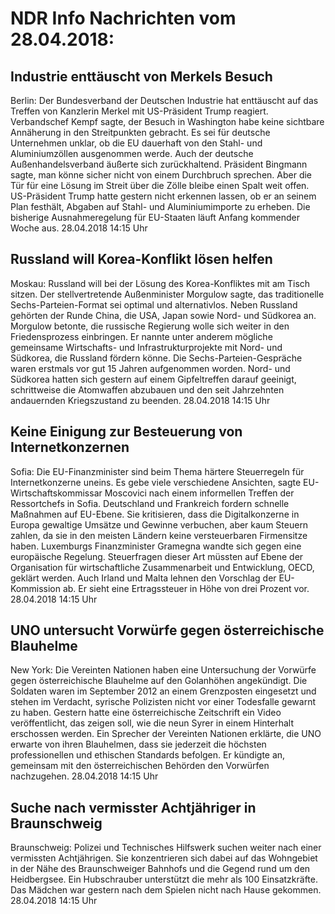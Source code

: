 # NDR Info Nachrichten vom 28.04.2018:


## Industrie enttäuscht von Merkels Besuch
Berlin: Der Bundesverband der Deutschen Industrie hat enttäuscht auf das Treffen von Kanzlerin Merkel mit US-Präsident Trump reagiert. Verbandschef Kempf sagte, der Besuch in Washington habe keine sichtbare Annäherung in den Streitpunkten gebracht. Es sei für deutsche Unternehmen unklar, ob die EU dauerhaft von den Stahl- und Aluminiumzöllen ausgenommen werde. Auch der deutsche Außenhandelsverband äußerte sich zurückhaltend. Präsident Bingmann sagte, man könne sicher nicht von einem Durchbruch sprechen. Aber die Tür für eine Lösung im Streit über die Zölle bleibe einen Spalt weit offen. US-Präsident Trump hatte gestern nicht erkennen lassen, ob er an seinem Plan festhält, Abgaben auf Stahl- und Aluminiumimporte zu erheben. Die bisherige Ausnahmeregelung für EU-Staaten läuft Anfang kommender Woche aus. 28.04.2018 14:15 Uhr 

## Russland will Korea-Konflikt lösen helfen
Moskau: Russland will bei der Lösung des Korea-Konfliktes mit am Tisch sitzen. Der stellvertretende Außenminister Morgulow sagte, das traditionelle Sechs-Parteien-Format sei optimal und alternativlos. Neben Russland gehörten der Runde China, die USA, Japan sowie Nord- und Südkorea an. Morgulow betonte, die russische Regierung wolle sich weiter in den Friedensprozess einbringen. Er nannte unter anderem mögliche gemeinsame Wirtschafts- und Infrastrukturprojekte mit Nord- und Südkorea, die Russland fördern könne. Die Sechs-Parteien-Gespräche waren erstmals vor gut 15 Jahren aufgenommen worden. Nord- und Südkorea hatten sich gestern auf einem Gipfeltreffen darauf geeinigt, schrittweise die Atomwaffen abzubauen und den seit Jahrzehnten andauernden Kriegszustand zu beenden. 28.04.2018 14:15 Uhr 

## Keine Einigung zur Besteuerung von Internetkonzernen
Sofia: Die EU-Finanzminister sind beim Thema härtere Steuerregeln für Internetkonzerne uneins. Es gebe viele verschiedene Ansichten, sagte EU-Wirtschaftskommissar Moscovici nach einem informellen Treffen der Ressortchefs in Sofia. Deutschland und Frankreich fordern schnelle Maßnahmen auf EU-Ebene. Sie kritisieren, dass die Digitalkonzerne in Europa gewaltige Umsätze und Gewinne verbuchen, aber kaum Steuern zahlen, da sie in den meisten Ländern keine versteuerbaren Firmensitze haben. Luxemburgs Finanzminister Gramegna wandte sich gegen eine europäische Regelung. Steuerfragen dieser Art müssten auf Ebene der Organisation für wirtschaftliche Zusammenarbeit und Entwicklung, OECD, geklärt werden. Auch Irland und Malta lehnen den Vorschlag der EU-Kommission ab. Er sieht eine Ertragssteuer in Höhe von drei Prozent vor. 28.04.2018 14:15 Uhr 

## UNO untersucht Vorwürfe gegen österreichische Blauhelme
New York: Die Vereinten Nationen haben eine Untersuchung der Vorwürfe gegen österreichische Blauhelme auf den Golanhöhen angekündigt. Die Soldaten waren im September 2012 an einem Grenzposten eingesetzt und stehen im Verdacht, syrische Polizisten nicht vor einer Todesfalle gewarnt zu haben. Gestern hatte eine österreichische Zeitschrift ein Video veröffentlicht, das zeigen soll, wie die neun Syrer in einem Hinterhalt erschossen werden. Ein Sprecher der Vereinten Nationen erklärte, die UNO erwarte von ihren Blauhelmen, dass sie jederzeit die höchsten professionellen und ethischen Standards befolgen. Er kündigte an, gemeinsam mit den österreichischen Behörden den Vorwürfen nachzugehen. 28.04.2018 14:15 Uhr 

## Suche nach vermisster Achtjähriger in Braunschweig
Braunschweig: 					Polizei und Technisches Hilfswerk suchen weiter nach einer vermissten Achtjährigen. Sie konzentrieren sich dabei auf das Wohngebiet in der Nähe des Braunschweiger Bahnhofs und die Gegend rund um den Heidbergsee. Ein Hubschrauber unterstützt die mehr als 100 Einsatzkräfte. Das Mädchen war gestern nach dem Spielen nicht nach Hause gekommen. 28.04.2018 14:15 Uhr 
